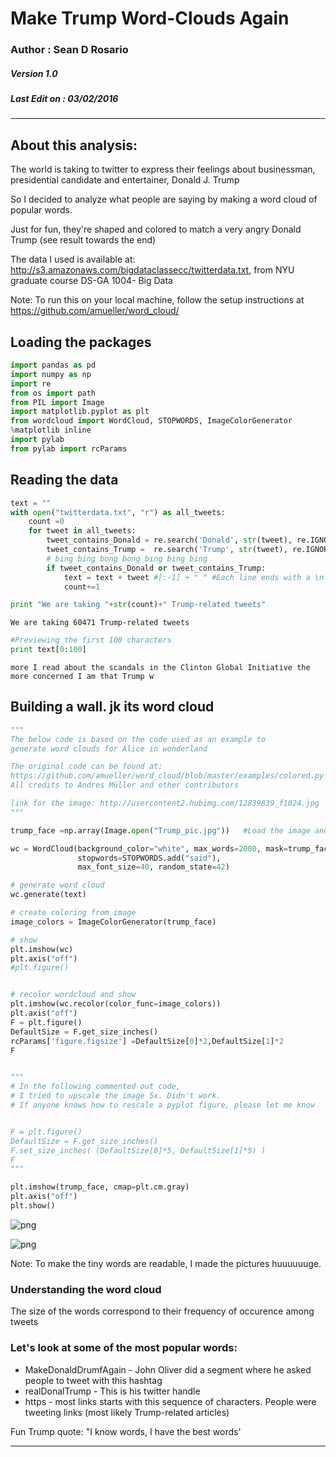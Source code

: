 
# Make Trump Word-Clouds Again

### Author : Sean D Rosario
##### Version 1.0
##### Last Edit on : 03/02/2016

---

## About this analysis:

The world is taking to twitter to express their feelings about businessman, presidential candidate and entertainer, Donald J. Trump

So I decided to analyze what people are saying by making a word cloud of popular words.

Just for fun, they're shaped and colored to match a very angry Donald Trump (see result towards the end)

The data I used is available at: http://s3.amazonaws.com/bigdataclassecc/twitterdata.txt, from NYU graduate course DS-GA 1004- Big Data

Note: To run this on your local machine, follow the setup instructions at https://github.com/amueller/word_cloud/


## Loading the packages


```python
import pandas as pd
import numpy as np
import re
from os import path
from PIL import Image
import matplotlib.pyplot as plt
from wordcloud import WordCloud, STOPWORDS, ImageColorGenerator
%matplotlib inline
import pylab
from pylab import rcParams
```

## Reading the data


```python
text = ""
with open("twitterdata.txt", "r") as all_tweets:
    count =0
    for tweet in all_tweets:
        tweet_contains_Donald = re.search('Donald', str(tweet), re.IGNORECASE) != None
        tweet_contains_Trump =  re.search('Trump', str(tweet), re.IGNORECASE) != None
        # bing bing bong bong bing bing bing
        if tweet_contains_Donald or tweet_contains_Trump:
            text = text + tweet #[:-1] + " " #Each line ends with a \n so I replace that with a space.
            count+=1
```


```python
print "We are taking "+str(count)+" Trump-related tweets"
```

    We are taking 60471 Trump-related tweets



```python
#Previewing the first 100 characters
print text[0:100]
```

    more I read about the scandals in the Clinton Global Initiative the more concerned I am that Trump w


## Building a wall. jk its word cloud


```python
"""
The below code is based on the code used as an example to 
generate word clouds for Alice in wonderland

The original code can be found at:
https://github.com/amueller/word_cloud/blob/master/examples/colored.py
All credits to Andres Müller and other contributors

link for the image: http://usercontent2.hubimg.com/12839839_f1024.jpg
"""

trump_face =np.array(Image.open("Trump_pic.jpg"))   #Load the image and convert it to a numpy array

wc = WordCloud(background_color="white", max_words=2000, mask=trump_face,
               stopwords=STOPWORDS.add("said"),
               max_font_size=40, random_state=42)

# generate word cloud
wc.generate(text)

# create coloring from image
image_colors = ImageColorGenerator(trump_face)

# show
plt.imshow(wc)
plt.axis("off")
#plt.figure()


# recolor wordcloud and show
plt.imshow(wc.recolor(color_func=image_colors))
plt.axis("off")
F = plt.figure()
DefaultSize = F.get_size_inches()
rcParams['figure.figsize'] =DefaultSize[0]*2,DefaultSize[1]*2
F


"""
# In the following commented out code,
# I tried to upscale the image 5x. Didn't work. 
# If anyone knows how to rescale a pyplot figure, please let me know


F = plt.figure()
DefaultSize = F.get_size_inches()
F.set_size_inches( (DefaultSize[0]*5, DefaultSize[1]*5) )
F
"""

plt.imshow(trump_face, cmap=plt.cm.gray)
plt.axis("off")
plt.show()
```


![png](output_8_0.png)



![png](output_8_1.png)


Note: To make the tiny words are readable, I made the pictures huuuuuuge.


### Understanding the word cloud
The size of the words correspond to their frequency of occurence among tweets

### Let's look at some of the most popular words:

* MakeDonaldDrumfAgain  - John Oliver did a segment where he asked people to tweet with this hashtag
* realDonalTrump - This is his twitter handle
* https - most links starts with this sequence of characters. People were tweeting links (most likely Trump-related articles)

Fun Trump quote: "I know words, I have the best words'

---

